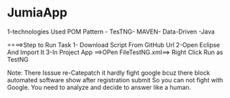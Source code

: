 # JumiaApp

1-technologies Used 
 POM Pattern - TesTNG- MAVEN- Data-Driven -Java

====>Step to Run Task 
1- Download Script From GitHub Url
2-Open Eclipse And Import It 
3-In Project App  ==>OPen FileTestNG.xml==> Right Click Run as TestNG

Note: There Isssue re-Catepatch it hardly fight google bcuz there block automated software  show after registration submit So you can not fight with Google. You need to analyze and decide to answer like a human.
 
